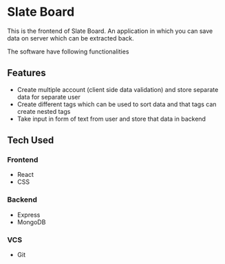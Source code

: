 # Slate Board
This is the frontend of Slate Board. An application in which you can save data on server which can be extracted back.

The software have following functionalities

## Features
- Create multiple account (client side data validation) and store separate data for separate user
- Create different tags which can be used to sort data and that tags can create nested tags
- Take input in form of text from user and store that data in backend


## Tech Used
### Frontend
- React
- CSS

  
### Backend
- Express
- MongoDB

  
### VCS
- Git
